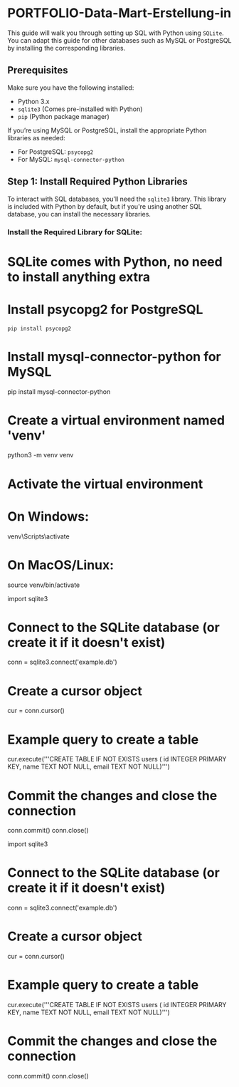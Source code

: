 # PORTFOLIO-Data-Mart-Erstellung-in

This guide will walk you through setting up SQL with Python using `SQLite`. You can adapt this guide for other databases such as MySQL or PostgreSQL by installing the corresponding libraries.

## Prerequisites

Make sure you have the following installed:

- Python 3.x
- `sqlite3` (Comes pre-installed with Python)
- `pip` (Python package manager)

If you’re using MySQL or PostgreSQL, install the appropriate Python libraries as needed:

- For PostgreSQL: `psycopg2`
- For MySQL: `mysql-connector-python`

## Step 1: Install Required Python Libraries

To interact with SQL databases, you'll need the `sqlite3` library. This library is included with Python by default, but if you're using another SQL database, you can install the necessary libraries.

### Install the Required Library for SQLite:


# SQLite comes with Python, no need to install anything extra

# Install psycopg2 for PostgreSQL
```
pip install psycopg2
```


# Install mysql-connector-python for MySQL
pip install mysql-connector-python


# Create a virtual environment named 'venv'
python3 -m venv venv

# Activate the virtual environment
# On Windows:
venv\Scripts\activate
# On MacOS/Linux:
source venv/bin/activate



import sqlite3

# Connect to the SQLite database (or create it if it doesn't exist)
conn = sqlite3.connect('example.db')

# Create a cursor object
cur = conn.cursor()

# Example query to create a table
cur.execute('''CREATE TABLE IF NOT EXISTS users (
               id INTEGER PRIMARY KEY,
               name TEXT NOT NULL,
               email TEXT NOT NULL)''')

# Commit the changes and close the connection
conn.commit()
conn.close()


import sqlite3

# Connect to the SQLite database (or create it if it doesn't exist)
conn = sqlite3.connect('example.db')

# Create a cursor object
cur = conn.cursor()

# Example query to create a table
cur.execute('''CREATE TABLE IF NOT EXISTS users (
               id INTEGER PRIMARY KEY,
               name TEXT NOT NULL,
               email TEXT NOT NULL)''')

# Commit the changes and close the connection
conn.commit()
conn.close()
